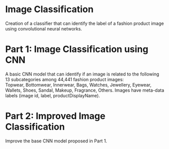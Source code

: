 # Image Classification
Creation of a classifier that can identify the label of a fashion product image using convolutional neural networks.

# Part 1: Image Classification using CNN
A basic CNN model that can identify if an image is related to the following 13 subcategories among 44,441 fashion product images:  
Topwear, Bottomwear, Innerwear, Bags, Watches, Jewellery, Eyewear, Wallets, Shoes, Sandal, Makeup,
Fragrance, Others.
Images have meta-data labels (image id, label, productDisplayName). 

# Part 2: Improved Image Classification
Improve the base CNN model proposed in Part 1.
